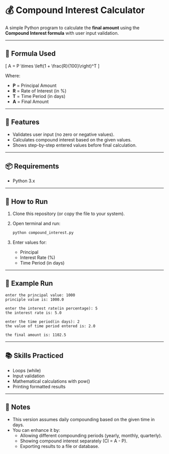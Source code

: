 # 💰 Compound Interest Calculator

A simple Python program to calculate the **final amount** using the **Compound Interest formula** with user input validation.  

---

## 📌 Formula Used

\[
A = P \times \left(1 + \frac{R}{100}\right)^T
\]

Where:  
- **P** = Principal Amount  
- **R** = Rate of Interest (in %)  
- **T** = Time Period (in days)  
- **A** = Final Amount  

---

## 📌 Features

- Validates user input (no zero or negative values).  
- Calculates compound interest based on the given values.  
- Shows step-by-step entered values before final calculation.  

---

## 📦 Requirements

- Python 3.x  

---

## 🚀 How to Run

1. Clone this repository (or copy the file to your system).  

2. Open terminal and run:  
   ```bash
   python compound_interest.py

3. Enter values for:
    - Principal
    - Interest Rate (%)
    - Time Period (in days)

---

## 🎯 Example Run
```
enter the principal value: 1000
principle value is: 1000.0

enter the interest rate(in percentage): 5
the interest rate is: 5.0

enter the time period(in days): 2
the value of time period entered is: 2.0

the final amount is: 1102.5
```

---

## 📚 Skills Practiced
- Loops (while)
- Input validation
- Mathematical calculations with pow()
- Printing formatted results

---

## 📝 Notes

- This version assumes daily compounding based on the given time in days.
- You can enhance it by:
    - Allowing different compounding periods (yearly, monthly, quarterly).
    - Showing compound interest separately (CI = A - P).
    - Exporting results to a file or database.